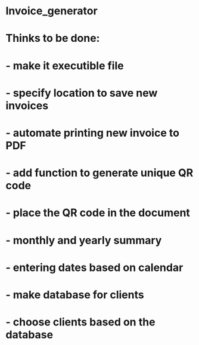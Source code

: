 # Invoice_generator
# Thinks to be done:
# - make it executible file
# - specify location to save new invoices
# - automate printing new invoice to PDF
# - add function to generate unique QR code
# - place the QR code in the document
# - monthly and yearly summary
# - entering dates based on calendar
# - make database for clients
# - choose clients based on the database